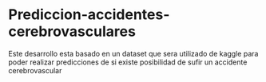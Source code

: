 # Prediccion-accidentes-cerebrovasculares
Este desarrollo esta basado en un dataset que sera utilizado de kaggle para poder realizar predicciones de si existe posibilidad de sufir un accidente cerebrovascular
